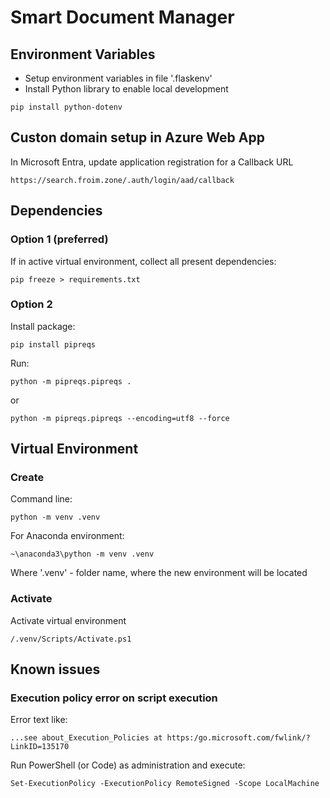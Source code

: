 # Smart Document Manager

## Environment Variables
* Setup environment variables in file '.flaskenv'
* Install Python library to enable local development
```
pip install python-dotenv
```

## Custon domain setup in Azure Web App
In Microsoft Entra, update application registration for a Callback URL
```
https://search.froim.zone/.auth/login/aad/callback
```

## Dependencies
### Option 1 (preferred)
If in active virtual environment, collect all present dependencies:
```
pip freeze > requirements.txt
```

### Option 2
Install package:
```
pip install pipreqs
```
Run:
```
python -m pipreqs.pipreqs .
```
or
```
python -m pipreqs.pipreqs --encoding=utf8 --force
```

## Virtual Environment
### Create
Command line:
```
python -m venv .venv
```
For Anaconda environment:
```
~\anaconda3\python -m venv .venv
```
Where '.venv' - folder name, where the new environment will be located

### Activate
Activate virtual environment
```
/.venv/Scripts/Activate.ps1
```


## Known issues
### Execution policy error on script execution
Error text like:
```
...see about_Execution_Policies at https:/go.microsoft.com/fwlink/?LinkID=135170
```

Run PowerShell (or Code) as administration and execute:
```
Set-ExecutionPolicy -ExecutionPolicy RemoteSigned -Scope LocalMachine
```
